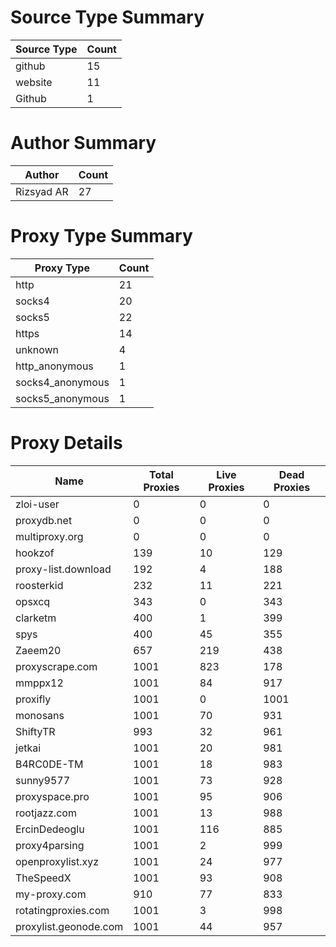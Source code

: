 # Source Type Summary

| Source Type | Count |
|-------------|-------|
| github | 15 |
| website | 11 |
| Github | 1 |


# Author Summary

| Author | Count |
|--------|-------|
| Rizsyad AR | 27 |


# Proxy Type Summary

| Proxy Type | Count |
|------------|-------|
| http | 21 |
| socks4 | 20 |
| socks5 | 22 |
| https | 14 |
| unknown | 4 |
| http_anonymous | 1 |
| socks4_anonymous | 1 |
| socks5_anonymous | 1 |


# Proxy Details

| Name | Total Proxies | Live Proxies | Dead Proxies |
|------|---------------|--------------|---------------|
| zloi-user | 0 | 0 | 0 |
| proxydb.net | 0 | 0 | 0 |
| multiproxy.org | 0 | 0 | 0 |
| hookzof | 139 | 10 | 129 |
| proxy-list.download | 192 | 4 | 188 |
| roosterkid | 232 | 11 | 221 |
| opsxcq | 343 | 0 | 343 |
| clarketm | 400 | 1 | 399 |
| spys | 400 | 45 | 355 |
| Zaeem20 | 657 | 219 | 438 |
| proxyscrape.com | 1001 | 823 | 178 |
| mmppx12 | 1001 | 84 | 917 |
| proxifly | 1001 | 0 | 1001 |
| monosans | 1001 | 70 | 931 |
| ShiftyTR | 993 | 32 | 961 |
| jetkai | 1001 | 20 | 981 |
| B4RC0DE-TM | 1001 | 18 | 983 |
| sunny9577 | 1001 | 73 | 928 |
| proxyspace.pro | 1001 | 95 | 906 |
| rootjazz.com | 1001 | 13 | 988 |
| ErcinDedeoglu | 1001 | 116 | 885 |
| proxy4parsing | 1001 | 2 | 999 |
| openproxylist.xyz | 1001 | 24 | 977 |
| TheSpeedX | 1001 | 93 | 908 |
| my-proxy.com | 910 | 77 | 833 |
| rotatingproxies.com | 1001 | 3 | 998 |
| proxylist.geonode.com | 1001 | 44 | 957 |
